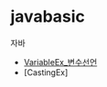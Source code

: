 # javabasic

자바 
* [VariableEx_변수선언](https://github.com/SohyunOh/javabasic/tree/master/day01)
* [CastingEx]


